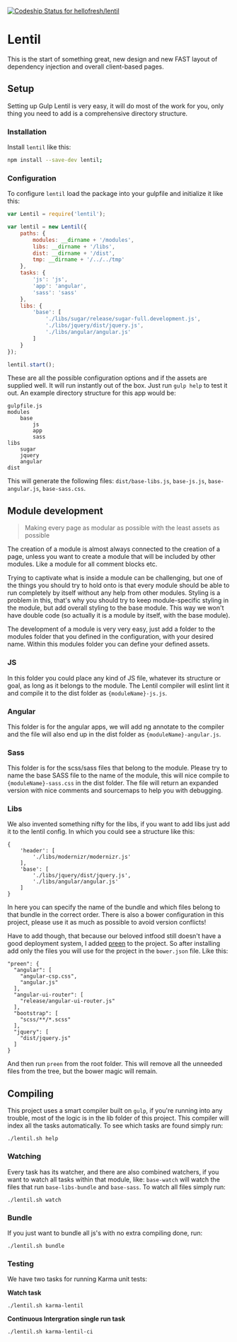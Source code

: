 [ ![Codeship Status for hellofresh/lentil](https://codeship.com/projects/eb51dcc0-69e1-0133-1fba-6e257542035e/status?branch=master)](https://codeship.com/projects/114688)

# Lentil

This is the start of something great, new design and new FAST layout of dependency injection and overall client-based pages.

## Setup

Setting up Gulp Lentil is very easy, it will do most of the work for you, only thing you need to add is a comprehensive directory structure.

### Installation

Install `lentil` like this:

```bash
npm install --save-dev lentil;
```

### Configuration

To configure `lentil` load the package into your gulpfile and initialize it like this:

```js
var Lentil = require('lentil');

var lentil = new Lentil({
    paths: {
        modules: __dirname + '/modules',
        libs: __dirname + '/libs',
        dist: __dirname + '/dist',
        tmp: __dirname + '/../../tmp'
    },
    tasks: {
        'js': 'js',
        'app': 'angular',
        'sass': 'sass'
    },
    libs: {
        'base': [
            './libs/sugar/release/sugar-full.development.js',
            './libs/jquery/dist/jquery.js',
            './libs/angular/angular.js'
        ]
    }
});

lentil.start();
```

These are all the possible configuration options and if the assets are supplied well. It will run instantly out of the box. Just run `gulp help` to test it out. An example directory structure for this app would be:

```
gulpfile.js
modules
    base
        js
        app
        sass
libs
    sugar
    jquery
    angular
dist
```

This will generate the following files: `dist/base-libs.js`, `base-js.js`, `base-angular.js`, `base-sass.css`.

## Module development

> Making every page as modular as possible with the least assets as possible

The creation of a module is almost always connected to the creation of a page, unless you want to create a module that will be included by other modules. Like a module for all comment blocks etc.

Trying to captivate what is inside a module can be challenging, but one of the things you should try to hold onto is that every module should be able to run completely by itself without any help from other modules. Styling is a problem in this, that's why you should try to keep module-specific styling in the module, but add overall styling to the base module. This way we won't have double code (so actually it is a module by itself, with the base module).

The development of a module is very very easy, just add a folder to the modules folder that you defined in the configuration, with your desired name. Within this modules folder you can define your defined assets.

### JS

In this folder you could place any kind of JS file, whatever its structure or goal, as long as it belongs to the module. The Lentil compiler will eslint lint it and compile it to the dist folder as `{moduleName}-js.js`.

### Angular

This folder is for the angular apps, we will add ng annotate to the compiler and the file will also end up in the dist folder as `{moduleName}-angular.js`.

### Sass

This folder is for the scss/sass files that belong to the module. Please try to name the base SASS file to the name of the module, this will nice compile to `{moduleName}-sass.css` in the dist folder. The file will return an expanded version with nice comments and sourcemaps to help you with debugging.

### Libs

We also invented something nifty for the libs, if you want to add libs just add it to the lentil config. In which you could see a structure like this:

```
{
    'header': [
        './libs/modernizr/modernizr.js'
    ],
    'base': [
        './libs/jquery/dist/jquery.js',
        './libs/angular/angular.js'
    ]
}
```

In here you can specify the name of the bundle and which files belong to that bundle in the correct order. There is also a bower configuration in this project, please use it as much as possible to avoid version conflicts!

Have to add though, that because our beloved intfood still doesn't have a good deployment system, I added [preen](https://www.npmjs.com/package/preen) to the project. So after installing add only the files you will use for the project in the `bower.json` file. Like this:

```
"preen": {
  "angular": [
    "angular-csp.css",
    "angular.js"
  ],
  "angular-ui-router": [
    "release/angular-ui-router.js"
  ],
  "bootstrap": [
    "scss/**/*.scss"
  ],
  "jquery": [
    "dist/jquery.js"
  ]
}
```

And then run `preen` from the root folder. This will remove all the unneeded files from the tree, but the bower magic will remain.

## Compiling

This project uses a smart compiler built on `gulp`, if you're running into any trouble, most of the logic is in the lib folder of this project. This compiler will index all the tasks automatically. To see which tasks are found simply run:

```
./lentil.sh help
```

### Watching

Every task has its watcher, and there are also combined watchers, if you want to watch all tasks within that module, like: `base-watch` will watch the files that run `base-libs-bundle` and `base-sass`. To watch all files simply run:

```
./lentil.sh watch
```

### Bundle

If you just want to bundle all js's with no extra compiling done, run:

```
./lentil.sh bundle
```

### Testing

We have two tasks for running Karma unit tests:

**Watch task**
```
./lentil.sh karma-lentil
```
**Continuous Intergration single run task**
```
./lentil.sh karma-lentil-ci
```
